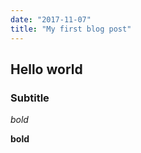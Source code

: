 ```yaml
---
date: "2017-11-07"
title: "My first blog post"
---
```

## Hello world
### Subtitle

*bold*

**bold**